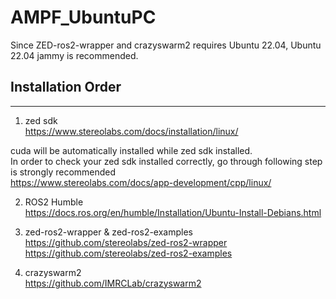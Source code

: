 # AMPF_UbuntuPC


Since ZED-ros2-wrapper and crazyswarm2 requires Ubuntu 22.04,
Ubuntu 22.04 jammy is recommended.

Installation Order
------------------
- - -
1. zed sdk    
<https://www.stereolabs.com/docs/installation/linux/>

cuda will be automatically installed while zed sdk installed.   
In order to check your zed sdk installed correctly, go through following step is strongly recommended   
<https://www.stereolabs.com/docs/app-development/cpp/linux/>   

2. ROS2 Humble    
<https://docs.ros.org/en/humble/Installation/Ubuntu-Install-Debians.html>

3. zed-ros2-wrapper & zed-ros2-examples     
<https://github.com/stereolabs/zed-ros2-wrapper>    
<https://github.com/stereolabs/zed-ros2-examples>

5. crazyswarm2    
<https://github.com/IMRCLab/crazyswarm2>
